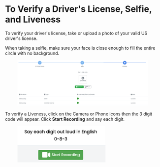 # To Verify a Driver's License, Selfie, and Liveness

To verify your driver's license, take or upload a photo of your valid US driver's license.

When taking a selfie, make sure your face is close enough to fill the entire circle with no background.

<figure><img src="../../.gitbook/assets/image (29).png" alt=""><figcaption></figcaption></figure>

To verify a Liveness, click on the Camera or Phone icons then the 3 digit code will appear.  Click **Start Recording** and say each digit.

<figure><img src="../../.gitbook/assets/image (30).png" alt="" width="286"><figcaption></figcaption></figure>
